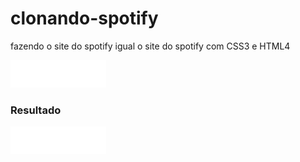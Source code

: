 # clonando-spotify
fazendo o site do spotify igual o site do spotify com CSS3 e HTML4



<img src="img/Spotity_logo.png" alt="">


<h3>Resultado</h3>
<img src="img/Spotity_logo.png" alt="">